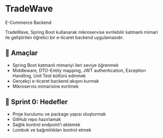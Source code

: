 # TradeWave 

E-Commerce Backend

TradeWave, Spring Boot kullanarak mikroservise evrilebilir katmanlı mimari ile geliştirilen öğretici bir e-ticaret backend uygulamasıdır.

## 🎯 Amaçlar
- Spring Boot katmanlı mimariyi ileri seviye öğrenmek
- Middleware, DTO-Entity mapping, JWT authentication, Exception Handling, Unit Test kültürü edinmek
- Gerçekçi e-ticaret backend akışını kurmak
- Mikroservis mimarisine evrilmek

## 🚀 Sprint 0: Hedefler
- Proje kurulumu ve package yapısı oluşturmak
- GitHub repo hazırlamak
- Sağlık kontrol endpoint’i eklemek
- Lombok ve bağımlılıkları kontrol etmek
